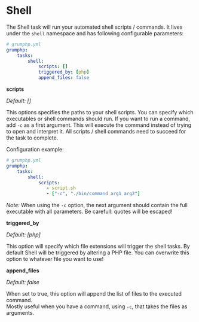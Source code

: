 # Shell

The Shell task will run your automated shell scripts / commands.
It lives under the `shell` namespace and has following configurable parameters:

```yaml
# grumphp.yml
grumphp:
    tasks:
        shell:
            scripts: []
            triggered_by: [php]
            append_files: false
```

**scripts**

*Default: []*

This options specifies the paths to your shell scripts.
You can specify which executables or shell commands should run.
If you want to run a command, add `-c` as a first argument. This will execute the command instead of trying to open and interpret it.
All scripts / shell commands need to succeed for the task to complete.

Configuration example:

```yaml
# grumphp.yml
grumphp:
    tasks:
        shell:
            scripts:
               - script.sh
               - ["-c", "./bin/command arg1 arg2"]
```

*Note:* When using the `-c` option, the next argument should contain the full executable with all parameters. Be carefull: quotes will be escaped!


**triggered_by**

*Default: [php]*

This option will specify which file extensions will trigger the shell tasks.
By default Shell will be triggered by altering a PHP file. 
You can overwrite this option to whatever file you want to use!


**append_files**

*Default: false*

When set to true, this option will append the list of files to the executed command.  
Mostly useful when you have a command, using `-c`, that takes the files as arguments.

